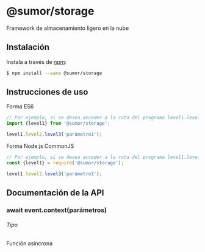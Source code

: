 # @sumor/storage
Framework de almacenamiento ligero en la nube

## Instalación

Instala a través de [npm](https://www.npmjs.com/):
```sh
$ npm install --save @sumor/storage
```

## Instrucciones de uso

Forma ES6
```js
// Por ejemplo, si se desea acceder a la ruta del programa level1.level2.level3
import {level1} from '@sumor/storage';

level1.level2.level3('parámetro1');
```
Forma Node.js CommonJS
```js
// Por ejemplo, si se desea acceder a la ruta del programa level1.level2.level3
const {level1} = require('@sumor/storage');

level1.level2.level3('parámetro1');
```

## Documentación de la API

### await event.context(parámetros)
###### Tipo
Función asíncrona